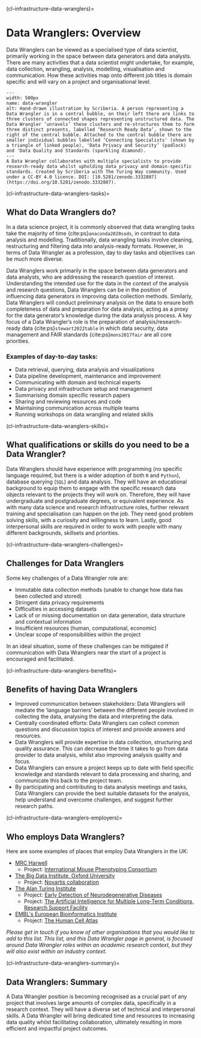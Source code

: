 (cl-infrastructure-data-wranglers)=
# Data Wranglers: Overview

Data Wranglers can be viewed as a specialised type of data scientist, primarily working in the space between data generators and data analysts. There are many activities that a data scientist might undertake, for example, data collection, wrangling, analysis, modelling, visualisation and communication. How these activities map onto different job titles is domain specific and will vary on a project and organisational level.

```{figure} ../../figures/data-wrangler.*
---
width: 500px
name: data-wrangler
alt: Hand-drawn illustration by Scriberia. A person representing a Data Wrangler is in a central bubble, on their left there are links to three clusters of connected shapes representing unstructured data. The Data Wrangler ‘unravels’ these clusters and re-structures them to form three distinct presents, labelled ‘Research Ready Data’, shown to the right of the central bubble. Attached to the central bubble there are smaller individual bubbles labelled ‘Connecting Specialists' (shown by a triangle of linked people), 'Data Privacy and Security’ (padlock) and 'Data Quality and Standards (sparkling diamond).
---
A Data Wrangler collaborates with multiple specialists to provide research-ready data whilst upholding data privacy and domain-specific standards. Created by Scriberia with The Turing Way community. Used under a CC-BY 4.0 licence. DOI: [10.5281/zenodo.3332807](https://doi.org/10.5281/zenodo.3332807).
```

(cl-infrastructure-data-wranglers-tasks)=
## What do Data Wranglers do?

In a data science project, it is commonly observed that data wrangling tasks take the majority of time {cite:ps}`anaconda2020sods`, in contrast to data analysis and modelling.
Traditionally, data wrangling tasks involve cleaning, restructuring and filtering data into analysis-ready formats.
However, in terms of Data Wrangler as a profession, day to day tasks and objectives can be much more diverse.

Data Wranglers work primarily in the space between data generators and data analysts, who are addressing the research question of interest.
Understanding the intended use for the data in the context of the analysis and research questions, Data Wranglers can be in the position of influencing data generators in improving data collection methods.
Similarly, Data Wranglers will conduct preliminary analysis on the data to ensure both completeness of data and preparation for data analysis, acting as a proxy for the data generator’s knowledge during the data analysis process.
A key focus of a Data Wrangler’s role is the preparation of analysis/research-ready data {cite:ps}`stewart2022table` in which data security, data management and FAIR standards {cite:ps}`mons2017fair` are all core priorities.

### Examples of day-to-day tasks:

* Data retrieval, querying, data analysis and visualizations
* Data pipeline development, maintenance and improvement
* Communicating with domain and technical experts
* Data privacy and infrastructure setup and management
* Summarising domain specific research papers
* Sharing and reviewing resources and code
* Maintaining communication across multiple teams
* Running workshops on data wrangling and related skills

(cl-infrastructure-data-wranglers-skills)=
## What qualifications or skills do you need to be a Data Wrangler?

Data Wranglers should have experience with programming (no specific language required, but there is a wider adoption of both `R` and `Python`), database querying (`SQL`) and data analysis.
They will have an educational background to equip them to engage with the specific research data objects relevant to the projects they will work on.
Therefore, they will have undergraduate and postgraduate degrees, or equivalent experience.
As with many data science and research infrastructure roles, further relevant training and specialisation can happen on the job.
They need good problem solving skills, with a curiosity and willingness to learn.
Lastly, good interpersonal skills are required in order to work with people with many different backgrounds, skillsets and priorities.

(cl-infrastructure-data-wranglers-challenges)=
## Challenges for Data Wranglers

Some key challenges of a Data Wrangler role are:

* Immutable data collection methods (unable to change how data has been collected and stored)
* Stringent data privacy requirements
* Difficulties in accessing datasets
* Lack of or missing documentation on data generation, data structure and contextual information
* Insufficient resources (human, computational, economic)
* Unclear scope of responsibilities within the project

In an ideal situation, some of these challenges can be mitigated if communication with Data Wranglers near the start of a project is encouraged and facilitated.

(cl-infrastructure-data-wranglers-benefits)=
## Benefits of having Data Wranglers

* Improved communication between stakeholders: Data Wranglers will mediate the ‘language barriers’ between the different people involved in collecting the data, analysing the data and interpreting the data.
* Centrally coordinated efforts: Data Wranglers can collect common questions and discussion topics of interest and provide answers and resources.
* Data Wranglers will provide expertise in data collection, structuring and quality assurance.
This can decrease the time it takes to go from data provider to data analysis, whilst also improving analysis quality and focus.
* Data Wranglers can ensure a project keeps up to date with field specific knowledge and standards relevant to data processing and sharing, and communicate this back to the project team.
* By participating and contributing to data analysis meetings and tasks, Data Wranglers can provide the best suitable datasets for the analysis, help understand and overcome challenges, and suggest further research paths.

(cl-infrastructure-data-wranglers-employers)=
## Who employs Data Wranglers?

Here are some examples of places that employ Data Wranglers in the UK:

* [MRC Harwell](https://www.har.mrc.ac.uk/)
  * Project: [International Mouse Phenotyping Consortium](https://www.mousephenotype.org)
* [The Big Data Institute, Oxford University](https://www.bdi.ox.ac.uk/)
  * Project: [Novartis collaboration](https://www.novartis.com/research-development/research-collaborations)
* [The Alan Turing Institute](https://www.turing.ac.uk/)
   * Project: [Early Detection of Neurodegenerative Diseases](https://edon-initiative.org/)
   * Project: [The Artificial Intelligence for Multiple Long-Term Conditions, Research Support Facility](https://www.turing.ac.uk/research/research-projects/ai-multiple-long-term-conditions-research-support-facility)
* [EMBL's European Bioinformatics Institute](https://www.ebi.ac.uk/)
   * Project: [The Human Cell Atlas](https://www.humancellatlas.org/)

_Please get in touch if you know of other organisations that you would like to add to this list. This list, and this Data Wrangler page in general, is focused around Data Wrangler roles within an  academic research context, but they will also exist within an industry context._

(cl-infrastructure-data-wranglers-summary)=
## Data Wranglers: Summary

A Data Wrangler position is becoming recognised as a crucial part of any project that involves large amounts of complex data, specifically in a research context.
They will have a diverse set of technical and interpersonal skills.
A Data Wrangler will bring dedicated time and resources to increasing data quality whilst facilitating collaboration, ultimately resulting in more efficient and impactful project outcomes.
